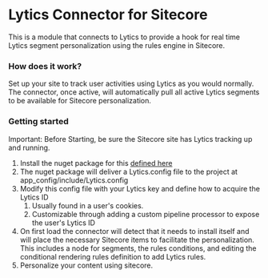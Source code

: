 # Lytics Connector for Sitecore
This is a module that connects to Lytics to provide a hook for real time Lytics segment personalization using the rules engine in Sitecore.
### How does it work?
Set up your site to track user activities using Lytics as you would normally. The connector, once active, will automatically pull all active Lytics segments to be available for Sitecore personalization.
### Getting started

Important: Before Starting, be sure the Sitecore site has Lytics tracking up and running.

1.  Install the nuget package for this [defined here](https://www.nuget.org/packages/LyticsSitecoreConnector/)
2.  The nuget package will deliver a Lytics.config file to the project at app_config/include/Lytics.config
3.  Modify this config file with your Lytics key and define how to acquire the Lytics ID
    1.  Usually found in a user's cookies.
    2.  Customizable through adding a custom pipeline processor to expose the user's Lytics ID
4.  On first load the connector will detect that it needs to install itself and will place the necessary Sitecore items to facilitate the personalization. This includes a node for segments, the rules conditions, and editing the conditional rendering rules definition to add Lytics rules.
5.  Personalize your content using sitecore.
